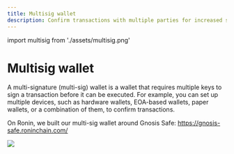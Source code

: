 ```yaml
---
title: Multisig wallet
description: Confirm transactions with multiple parties for increased security.
---
```


import multisig from './assets/multisig.png'

# Multisig wallet
A multi-signature (multi-sig) wallet is a wallet that requires multiple keys to sign a transaction before it can be executed. For example, you can set up multiple devices, such as hardware wallets, EOA-based wallets, paper wallets, or a combination of them, to confirm transactions.

On Ronin, we built our multi-sig wallet around Gnosis Safe: https://gnosis-safe.roninchain.com/

<img src={multisig} width={1280} />
